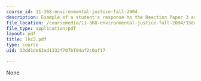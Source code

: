 ```yaml
---
course_id: 11-368-environmental-justice-fall-2004
description: Example of a student's response to the Reaction Paper 3 assignment.
file_location: /coursemedia/11-368-environmental-justice-fall-2004/33dd1de63ad1332f707bf04af2c0af17_lkc3.pdf
file_type: application/pdf
layout: pdf
title: lkc3.pdf
type: course
uid: 33dd1de63ad1332f707bf04af2c0af17

---
```

None